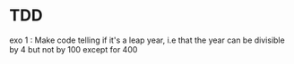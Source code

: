 # TDD

exo 1 : Make code telling if it's a leap year, i.e that the year can be divisible by 4 but not by 100 except for 400
